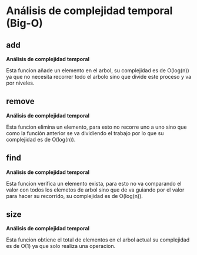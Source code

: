 # Análisis de complejidad temporal (Big-O)

## add

**Análisis de complejidad temporal**

Esta funcion añade un elemento en el arbol,  su complejidad es de O(log(n)) ya que no necesita recorrer todo el arbolo sino que divide este proceso y va por niveles.

## remove

**Análisis de complejidad temporal**

Esta funcion elimina un elemento, para esto no recorre uno a uno sino que como la función anterior se va dividiendo el trabajo por lo que su complejidad es de O(log(n)).

## find

**Análisis de complejidad temporal**

Esta funcion verifica un elemento exista, para esto no va comparando el valor con todos los elemetos de arbol sino que de va guiando por el valor para hacer su recorrido, su complejidad es de O(log(n)).

## size

**Análisis de complejidad temporal**

Esta funcion obtiene el total de elementos en el arbol actual su complejidad es de O(1) ya que solo realiza una operacion. 